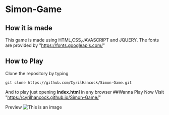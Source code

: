 # Simon-Game
## How it is made
  This game is made using HTML,CSS,JAVASCRIPT and JQUERY.
 The fonts are provided by "https://fonts.googleapis.com/"
## How to Play

Clone the repository by typing
```
git clone https://github.com/CyrilHancock/Simon-Game.git
```
And to play just opening **index.html** in any browser
##Wanna Play Now
Visit "https://cyrilhancock.github.io/Simon-Game/"

Preview
![This is an image](https://photos.app.goo.gl/3BP1dJX1zFTPWBDN6)
